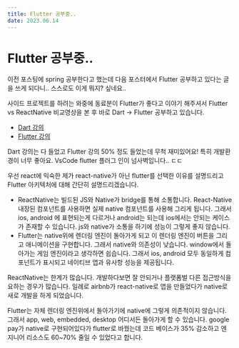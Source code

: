 ```yaml
---
title: Flutter 공부중..
date: 2023.06.14
---
```


# Flutter 공부중..

이전 포스팅에 spring 공부한다고 했는데 다음 포스터에서 Flutter 공부하고 있다는 글을 쓰게 되다니.. 스스로도 이게 뭐지? 싶네요..

사이드 프로젝트를 하려는 와중에 동료분이 Flutter가 좋다고 이야기 해주셔서 Flutter vs ReactNative 비교영상을 본 후 바로 Dart -> Flutter 공부하고 있습니다.

- [Dart 강의](https://nomadcoders.co/dart-for-beginners/lobby)
- [Flutter 강의](https://nomadcoders.co/flutter-for-beginners/lobby)

Dart 강의는 다 들었고 Flutter 강의 50% 정도 들었는데 무척 재미있어요! 특히 개발환경이 너무 좋아요. VsCode flutter 플러그 인이 넘사벽입니다.. ㄷㄷ

우선 react에 익숙한 제가 react-native가 아닌 flutter를 선택한 이유를 설명드리고 Flutter 아키텍처에 대해 간단히 설명드리겠습니다.

- ReactNative는 빌드된 JS와 Native가 bridge를 통해 소통합니다. React-Native 내장된 컴포넌트를 사용하면 실제 native 컴포넌트를 사용해 그리게 됩니다. 그래서 ios, android 에 표현되는게 다르거나 android는 되는데 ios에서는 안되는 케이스가 존재할 수 있습니다. js와 native가 소통을 하기에 성능이 그렇게 좋지 않습니다. 
- Flutter는 native위에 렌더링 엔진이 돌아가게 되고 이 렌더링 엔진이 버튼을 그리고 애니메이션을 구현합니다. 그래서 native와 의존성이 낮습니다. window에서 돌아가는 게임 엔진이라고 생각하면 쉽습니다. 그래서 ios, android 모두 동일하게 컴포넌트가 표시되고 네이티브 앱과 유사항 성능을 제공됩니다.

ReactNative는 한계가 많습니다. 개발하다보면 잘 안되거나 플랫폼벌 다른 접근방식을 요하는 경우가 많습니다. 일례로 airbnb가 react-native로 앱을 만들었다가 native로 새로 개발을 하게 되었습니다.

Flutter는 자체 렌더링 엔진위에서 돌아가기에 native에 그렇게 의존적이지 않습니다. 그래서 app, web, embedded, desktop 어디서든 돌아가게 할 수 있습니다. google pay가 native로 구현되어있다가 flutter로 바꿨는데 코드 베이스가 35% 감소하고 엔지니어 리소스도 60~70% 줄일 수 있었다고 합니다.
